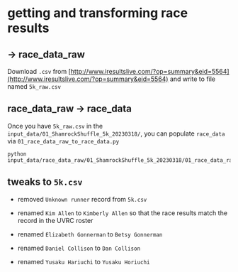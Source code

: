 # getting and transforming race results

## -> race_data_raw

Download `.csv` from
[http://www.iresultslive.com/?op=summary&eid=5564](http://www.iresultslive.com/?op=summary&eid=5564)
and write to file named `5k_raw.csv`

## race_data_raw -> race_data

Once you have `5k_raw.csv` in the `input_data/01_ShamrockShuffle_5k_20230318/`,
you can populate `race_data` via `01_race_data_raw_to_race_data.py`

```{python}
python input_data/race_data_raw/01_ShamrockShuffle_5k_20230318/01_race_data_raw_to_race_data.py
```

## tweaks to `5k.csv`

* removed `Unknown runner` record from `5k.csv`

* renamed `Kim Allen` to `Kimberly Allen` so that the race results match the record in the UVRC roster

* renamed `Elizabeth Gonnerman` to `Betsy Gonnerman`

* renamed `Daniel Collison` to `Dan Collison`

* renamed `Yusaku Hariuchi` to `Yusaku Horiuchi`
